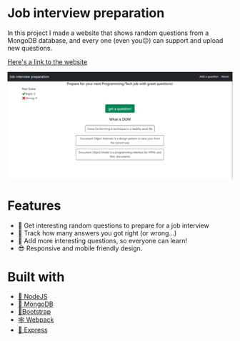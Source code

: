 # Job interview preparation

In this project I made a website that shows random questions from a MongoDB database, and every one (even you😉) can support and upload new questions.

[Here's a link to the website](https://job-questions.herokuapp.com/)

<img src="./assets/websit-demo.png" width="800px">

# Features

- 🔄 Get interesting random questions to prepare for a job interview
- 💯 Track how many answers you got right (or wrong...)
- 📩 Add more interesting questions, so everyone can learn!
- 😎 Responsive and mobile friendly design.

# Built with

- [🚩 NodeJS](https://nodejs.dev/)
- [🍃 MongoDB](https://www.mongodb.com/)
- [👢Bootstrap](https://getbootstrap.com/)
- [🕸 Webpack](https://webpack.js.org/)
- [🏁 Express](https://expressjs.com/)
